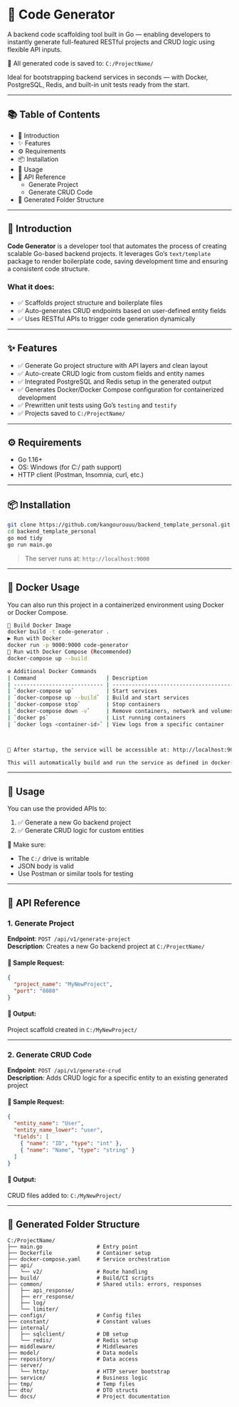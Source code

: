 # 🎉 Code Generator

A backend code scaffolding tool built in Go — enabling developers to instantly generate full-featured RESTful projects and CRUD logic using flexible API inputs.

📍 All generated code is saved to: `C:/ProjectName/`

Ideal for bootstrapping backend services in seconds — with Docker, PostgreSQL, Redis, and built-in unit tests ready from the start.

---

## 📚 Table of Contents
- 🔰 Introduction
- ✨ Features
- ⚙️ Requirements
- 📦 Installation
- 🚀 Usage
- 🧩 API Reference
  - Generate Project
  - Generate CRUD Code
- 📁 Generated Folder Structure

---

## 🔰 Introduction

**Code Generator** is a developer tool that automates the process of creating scalable Go-based backend projects. It leverages Go’s `text/template` package to render boilerplate code, saving development time and ensuring a consistent code structure.

### What it does:
- ✅ Scaffolds project structure and boilerplate files
- ✅ Auto-generates CRUD endpoints based on user-defined entity fields
- ✅ Uses RESTful APIs to trigger code generation dynamically

---

## ✨ Features
- ✅ Generate Go project structure with API layers and clean layout
- ✅ Auto-create CRUD logic from custom fields and entity names
- ✅ Integrated PostgreSQL and Redis setup in the generated output
- ✅ Generates Docker/Docker Compose configuration for containerized development
- ✅ Prewritten unit tests using Go’s `testing` and `testify`
- ✅ Projects saved to `C:/ProjectName/`

---

## ⚙️ Requirements
- Go 1.16+
- OS: Windows (for C:/ path support)
- HTTP client (Postman, Insomnia, curl, etc.)

---

## 📦 Installation

```bash
git clone https://github.com/kangourouuu/backend_template_personal.git
cd backend_template_personal
go mod tidy
go run main.go
```

> The server runs at: `http://localhost:9000`

---

## 🐳 Docker Usage

You can also run this project in a containerized environment using Docker or Docker Compose.

```bash
🔨 Build Docker Image
docker build -t code-generator .
▶️ Run with Docker
docker run -p 9000:9000 code-generator
🧱 Run with Docker Compose (Recommended)
docker-compose up --build

⚙️ Additional Docker Commands
| Command                      | Description                                |
| ---------------------------- | ------------------------------------------ |
| `docker-compose up`          | Start services                             |
| `docker-compose up --build`  | Build and start services                   |
| `docker-compose stop`        | Stop containers                            |
| `docker-compose down -v`     | Remove containers, network and volumes     |
| `docker ps`                  | List running containers                    |
| `docker logs <container-id>` | View logs from a specific container        |



📌 After startup, the service will be accessible at: http://localhost:9000

This will automatically build and run the service as defined in docker-compose.yml.
```
---

## 🚀 Usage

You can use the provided APIs to:

1. ✅ Generate a new Go backend project
2. ✅ Generate CRUD logic for custom entities

📌 Make sure:
- The `C:/` drive is writable
- JSON body is valid
- Use Postman or similar tools for testing

---

## 🧩 API Reference

### 1. Generate Project

**Endpoint**: `POST /api/v1/generate-project`  
**Description**: Creates a new Go backend project at `C:/ProjectName/`

#### 📨 Sample Request:
```json
{
  "project_name": "MyNewProject",
  "port": "8080"
}
```

#### 📁 Output:
Project scaffold created in `C:/MyNewProject/`

---

### 2. Generate CRUD Code

**Endpoint**: `POST /api/v1/generate-crud`  
**Description**: Adds CRUD logic for a specific entity to an existing generated project

#### 📨 Sample Request:
```json
{
  "entity_name": "User",
  "entity_name_lower": "user",
  "fields": [
    { "name": "ID", "type": "int" },
    { "name": "Name", "type": "string" }
  ]
}
```

#### 📁 Output:
CRUD files added to: `C:/MyNewProject/`

---

## 📁 Generated Folder Structure

```
C:/ProjectName/
├── main.go                 # Entry point
├── Dockerfile              # Container setup
├── docker-compose.yaml     # Service orchestration
├── api/
│   └── v2/                 # Route handling
├── build/                  # Build/CI scripts
├── common/                 # Shared utils: errors, responses
│   ├── api_response/
│   ├── err_response/
│   ├── log/
│   └── limiter/
├── configs/                # Config files
├── constant/               # Constant values
├── internal/
│   ├── sqlclient/          # DB setup
│   └── redis/              # Redis setup
├── middleware/             # Middlewares
├── model/                  # Data models
├── repository/             # Data access
├── server/
│   └── http/               # HTTP server bootstrap
├── service/                # Business logic
├── tmp/                    # Temp files
├── dto/                    # DTO structs
└── docs/                   # Project documentation
```
